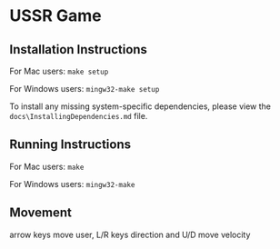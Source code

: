 # USSR Game

## Installation Instructions

For Mac users:
`make setup`

For Windows users:
`mingw32-make setup`

To install any missing system-specific dependencies, please view the `docs\InstallingDependencies.md` file.

## Running Instructions

For Mac users:
`make`

For Windows users:
`mingw32-make`

## Movement
arrow keys move user, L/R keys direction and U/D move velocity
